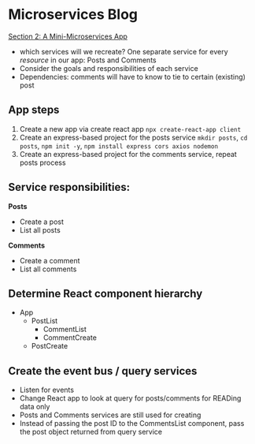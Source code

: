 # Microservices Blog

[Section 2: A Mini-Microservices App](https://www.udemy.com/course/microservices-with-node-js-and-react/)


- which services will we recreate? One separate service for every _resource_ in our app: Posts and Comments
- Consider the goals and responsibilities of each service
- Dependencies: comments will have to know to tie to certain (existing) post

## App steps
1. Create a new app via create react app `npx create-react-app client`
1. Create an express-based project for the posts service 
`mkdir posts`, `cd posts`, `npm init -y`,
`npm install express cors axios nodemon`
1. Create an express-based project for the comments service, repeat posts process

## Service responsibilities:

__Posts__
- Create a post
- List all posts

__Comments__
- Create a comment
- List all comments

## Determine React component hierarchy

- App
  - PostList
    - CommentList
    - CommentCreate
  - PostCreate

## Create the event bus / query services
- Listen for events
- Change React app to look at query for posts/comments for READing data only
- Posts and Comments services are still used for creating
- Instead of passing the post ID to the CommentsList component, pass the post object returned from query service